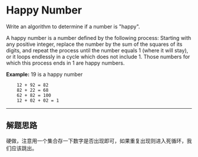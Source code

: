 # Happy Number #
Write an algorithm to determine if a number is "happy".

A happy number is a number defined by the following process: Starting with any positive integer, replace the number by the sum of the squares of its digits, and repeat the process until the number equals 1 (where it will stay), or it loops endlessly in a cycle which does not include 1. Those numbers for which this process ends in 1 are happy numbers.

**Example:** 19 is a happy number
```
    12 + 92 = 82
    82 + 22 = 68
    62 + 82 = 100
    12 + 02 + 02 = 1
```

---

## 解题思路 ##
硬做，注意用一个集合存一下数字是否出现即可，如果重复出现则进入死循环，我们应该跳出。